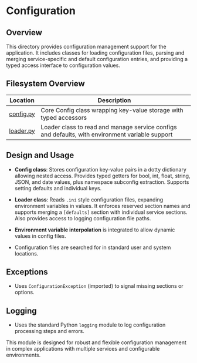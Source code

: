 # Configuration

## Overview

This directory provides configuration management support for the
application. It includes classes for loading configuration files,
parsing and merging service-specific and default configuration entries,
and providing a typed access interface to configuration values.

## Filesystem Overview

| Location         | Description                                  |
| ---------------- | --------------------------------------------|
| [config.py](./config.py)   | Core Config class wrapping key-value storage with typed accessors |
| [loader.py](./loader.py)   | Loader class to read and manage service configs and defaults, with environment variable support |

## Design and Usage

- **Config class**: Stores configuration key-value pairs in a
  dotty dictionary allowing nested access. Provides typed getters
  for bool, int, float, string, JSON, and date values, plus namespace
  subconfig extraction. Supports setting defaults and individual keys.

- **Loader class**: Reads `.ini` style configuration files,
  expanding environment variables in values. It enforces reserved
  section names and supports merging a `[defaults]` section with
  individual service sections. Also provides access to logging
  configuration file paths.

- **Environment variable interpolation** is integrated to allow
  dynamic values in config files.

- Configuration files are searched for in standard user and system
  locations.

## Exceptions

- Uses `ConfigurationException` (imported) to signal missing sections or options.

## Logging

- Uses the standard Python `logging` module to log configuration
  processing steps and errors.

This module is designed for robust and flexible configuration
management in complex applications with multiple services and
configurable environments.